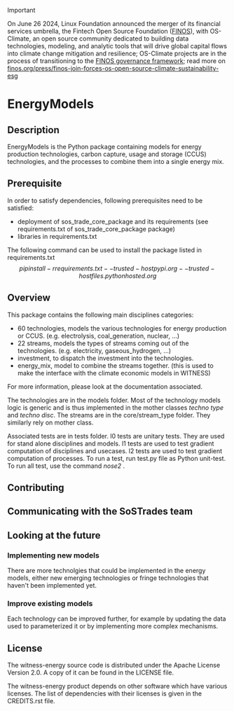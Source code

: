 
> [!IMPORTANT]
> On June 26 2024, Linux Foundation announced the merger of its financial services umbrella, the Fintech Open Source Foundation ([FINOS](https://finos.org)), with OS-Climate, an open source community dedicated to building data technologies, modeling, and analytic tools that will drive global capital flows into climate change mitigation and resilience; OS-Climate projects are in the process of transitioning to the [FINOS governance framework](https://community.finos.org/docs/governance); read more on [finos.org/press/finos-join-forces-os-open-source-climate-sustainability-esg](https://finos.org/press/finos-join-forces-os-open-source-climate-sustainability-esg)

# EnergyModels


## Description
EnergyModels is the Python package containing models for energy production technologies, carbon capture, usage and storage (CCUS) technologies, and the processes to combine them into a single energy mix.

## Prerequisite
In order to satisfy dependencies, following prerequisites need to be satisfied:
* deployment of sos\_trade\_core\_package and its requirements (see requirements.txt of sos\_trade\_core\_package package)
* libraries in requirements.txt

The following command can be used to install the package listed in requirements.txt
$$pip install -r requirements.txt --trusted-host pypi.org --trusted-host files.pythonhosted.org$$


## Overview

This package contains the following main disciplines categories:
* 60 technologies, models the various technologies for energy production or CCUS. (e.g. electrolysis, coal_generation, nuclear, ...)
* 22 streams, models the types of streams coming out of the technologies. (e.g. electricity, gaseous_hydrogen, ...)
* investment, to dispatch the investment into the technologies.
* energy_mix, model to combine the streams together. (this is used to make the interface with the climate economic models in WITNESS)

For more information, please look at the documentation associated.

The technologies are in the models folder. Most of the technology models logic is generic and is thus implemented in the
mother classes *techno type* and *techno disc*.
The streams are in the core/stream_type folder. They similarly rely on mother class.

Associated tests are in tests folder.
l0 tests are unitary tests. They are used for stand alone disciplines and models.
l1 tests are used to test gradient computation of disciplines and usecases.
l2 tests are used to test gradient computation of processes.
To run a test, run test.py file as Python unit-test.
To run all test, use the command *nose2* .


## Contributing

## Communicating with the SoSTrades team

## Looking at the future

### Implementing new models

There are more technolgies that could be implemented in the energy models, either new emerging technologies or fringe technologies that haven't been implemented yet.

### Improve existing models

Each technology can be improved further, for example by updating the data used to parameterized it or by implementing more complex mechanisms.

## License
The witness-energy source code is distributed under the Apache License Version 2.0.
A copy of it can be found in the LICENSE file.

The witness-energy product depends on other software which have various licenses.
The list of dependencies with their licenses is given in the CREDITS.rst file.
